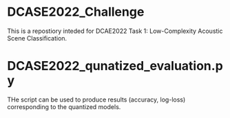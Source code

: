 # DCASE2022_Challenge

This is a repostiory inteded for DCAE2022 Task 1: Low-Complexity Acoustic Scene Classification.



# DCASE2022_qunatized_evaluation.py
THe script can be used to produce results (accuracy, log-loss) corresponding to the quantized models.

